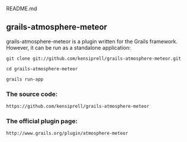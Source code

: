 README.md
## grails-atmosphere-meteor

grails-atmosphere-meteor is a plugin written for the Grails framework. However, it can be run as a standalone application:

```
git clone git://github.com/kensiprell/grails-atmosphere-meteor.git

cd grails-atmosphere-meteor

grails run-app
```

### The source code:
	https://github.com/kensiprell/grails-atmosphere-meteor

### The official plugin page:
	http://www.grails.org/plugin/atmosphere-meteor

